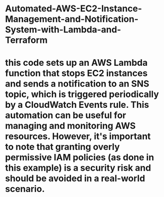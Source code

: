 # Automated-AWS-EC2-Instance-Management-and-Notification-System-with-Lambda-and-Terraform


# this code sets up an AWS Lambda function that stops EC2 instances and sends a notification to an SNS topic, which is triggered periodically by a CloudWatch Events rule. This automation can be useful for managing and monitoring AWS resources. However, it's important to note that granting overly permissive IAM policies (as done in this example) is a security risk and should be avoided in a real-world scenario.
